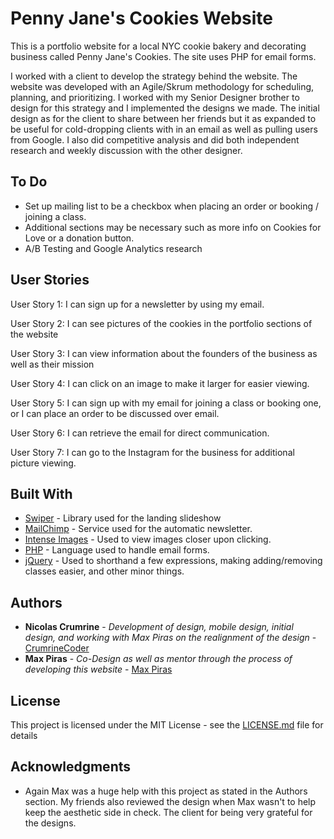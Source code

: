 # Penny Jane's Cookies Website

This is a portfolio website for a local NYC cookie bakery and decorating business called Penny Jane's Cookies. The site uses PHP for email forms. 

I worked with a client to develop the strategy behind the website. The website was developed with an Agile/Skrum methodology for scheduling, planning, and prioritizing. I worked with my Senior Designer brother to design for this strategy and I implemented the designs we made. The initial design as for the client to share between her friends but it as expanded to be useful for cold-dropping clients with in an email as well as pulling users from Google. I also did competitive analysis and did both independent research and weekly discussion with the other designer. 

## To Do

* Set up mailing list to be a checkbox when placing an order or booking / joining a class. 
* Additional sections may be necessary such as more info on Cookies for Love or a donation button. 
* A/B Testing and Google Analytics research

## User Stories

User Story 1: I can sign up for a newsletter by using my email.

User Story 2: I can see pictures of the cookies in the portfolio sections of the website

User Story 3: I can view information about the founders of the business as well as their mission

User Story 4: I can click on an image to make it larger for easier viewing. 

User Story 5: I can sign up with my email for joining a class or booking one, or I can place an order to be discussed over email. 

User Story 6: I can retrieve the email for direct communication.

User Story 7: I can go to the Instagram for the business for additional picture viewing. 

## Built With

* [Swiper](http://idangero.us/swiper/) - Library used for the landing slideshow
* [MailChimp](https://mailchimp.com/) - Service used for the automatic newsletter. 
* [Intense Images](http://tholman.com/intense-images/) - Used to view images closer upon clicking.
* [PHP](http://www.php.net/) - Language used to handle email forms.
* [jQuery](https://jquery.com/) - Used to shorthand a few expressions, making adding/removing classes easier, and other minor things.

## Authors


* **Nicolas Crumrine** - *Development of design, mobile design, initial design, and working with Max Piras on the realignment of the design* - [CrumrineCoder](https://github.com/CrumrineCoder)
* **Max Piras** - *Co-Design as well as mentor through the process of developing this website* - [Max Piras](http://www.maximillian.nyc/)

## License

This project is licensed under the MIT License - see the [LICENSE.md](LICENSE.md) file for details

## Acknowledgments

* Again Max was a huge help with this project as stated in the Authors section. My friends also reviewed the design when Max wasn't to help keep the aesthetic side in check. The client for being very grateful for the designs. 
